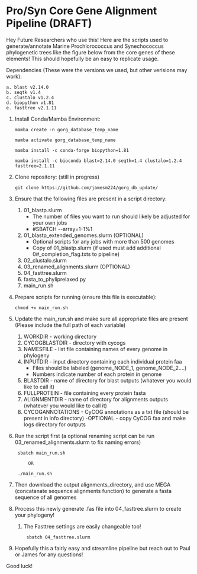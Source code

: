 # Pro/Syn Core Gene Alignment Pipeline (DRAFT)
Hey Future Researchers who use this! Here are the scripts used to generate/annotate Marine Prochlorococcus and Synechococcus phylogenetic trees like the figure below from the core genes of these elements! This should hopefully be an easy to replicate usage.

Dependencies (These were the versions we used, but other verisions may work):

    a. blast v2.14.0
    b. seqtk v1.4
    c. clustalo v1.2.4
    d. biopython v1.81
    e. fasttree v2.1.11

1. Install Conda/Mamba Environment:

       mamba create -n gorg_database_temp_name
   
       mamba activate gorg_database_temp_name

       mamba install -c conda-forge biopython=1.81

       mamba install -c bioconda blast=2.14.0 seqtk=1.4 clustalo=1.2.4 fasttree=2.1.11

3. Clone repository: (still in progress)

       git clone https://github.com/jamesm224/gorg_db_update/
   
4. Ensure that the following files are present in a script directory:
    1. 01_blastp.slurm
        - The number of files you want to run should likely be adjusted for your own jobs
        - #SBATCH --array=1-1%1
    3. 01_blastp_extended_genomes.slurm (OPTIONAL)
        - Optional scripts for any jobs with more than 500 genomes
        - Copy of 01_blastp.slurm (if used must add additional 0#_completion_flag.txts to pipeline)
    4. 02_clustalo.slurm
    5. 03_renamed_alignments.slurm (OPTIONAL)
    6. 04_fasttree.slurm
    7. fasta_to_phyliprelaxed.py
    8. main_run.sh
  
5. Prepare scripts for running (ensure this file is executable):

       chmod +x main_run.sh

6. Update the main_run.sh and make sure all appropriate files are present 
(Please include the full path of each variable)
    1. WORKDIR - working directory
    2. CYCOGBLASTDIR - directory with cycogs
    3. NAMESFILE - list file containing names of every genome in phylogeny
    4. INPUTDIR - input directory containing each individual protein faa
        - Files should be labeled (genome_NODE_1, genome_NODE_2....)
        - Numbers indicate number of each protein in genome
    5. BLASTDIR - name of directory for blast outputs (whatever you would like to call it)
    6. FULLPROTEIN - file containing every protein fasta
    7. ALIGNMENTDIR - name of directory for alignments outputs (whatever you would like to call it)
    8. CYCOGANNOTATIONS - CyCOG annotations as a txt file (should be present in info directory)
        -OPTIONAL - copy CyCOG faa and make logs directory for outputs

7. Run the script first (a optional renaming script can be run 03_renamed_alignments.slurm to fix naming errors)

        sbatch main_run.sh
   
            OR
   
        ./main_run.sh

8. Then download the output alignments_directory, and use MEGA (concatanate sequence alignments function) to generate a fasta sequence of all genomes
9. Process this newly generate .fas file into 04_fasttree.slurm to create your phylogeny!
    1. The Fasttree settings are easily changeable too!

            sbatch 04_fasttree.slurm

10. Hopefully this a fairly easy and streamline pipeline but reach out to Paul or James for any questions!


Good luck!



